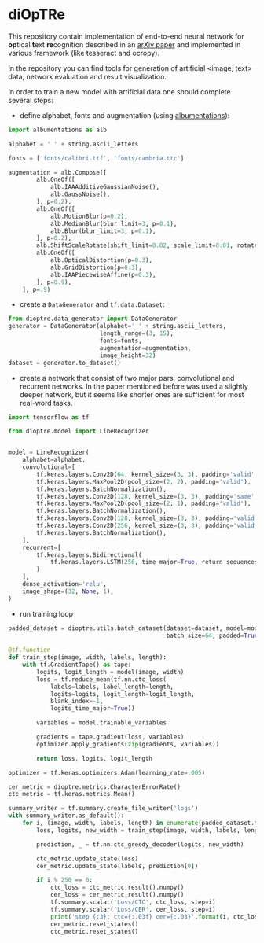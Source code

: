 # diOpTRe 

This repository contain implementation of end-to-end neural network for **op**tical **t**ext **re**cognition 
described in an [arXiv paper](https://arxiv.org/abs/1507.05717) and implemented in various framework 
(like tesseract and ocropy).

In the repository you can find tools for generation of artificial <image, text> data, network evaluation and 
result visualization. 


In order to train a new model with artificial data one should complete several steps: 

* define alphabet, fonts and augmentation (using [albumentations](https://albumentations.readthedocs.io/en/latest/)): 
```python
import albumentations as alb

alphabet = ' ' + string.ascii_letters

fonts = ['fonts/calibri.ttf', 'fonts/cambria.ttc']

augmentation = alb.Compose([
        alb.OneOf([
            alb.IAAAdditiveGaussianNoise(),
            alb.GaussNoise(),
        ], p=0.2),
        alb.OneOf([
            alb.MotionBlur(p=0.2),
            alb.MedianBlur(blur_limit=3, p=0.1),
            alb.Blur(blur_limit=3, p=0.1),
        ], p=0.2),
        alb.ShiftScaleRotate(shift_limit=0.02, scale_limit=0.01, rotate_limit=5, p=0.2),
        alb.OneOf([
            alb.OpticalDistortion(p=0.3),
            alb.GridDistortion(p=0.3),
            alb.IAAPiecewiseAffine(p=0.3),
        ], p=0.9),
    ], p=.9)
```

* create a `DataGenerator` and `tf.data.Dataset`:

```python
from dioptre.data_generator import DataGenerator
generator = DataGenerator(alphabet=' ' + string.ascii_letters, 
                          length_range=(3, 15), 
                          fonts=fonts, 
                          augmentation=augmentation, 
                          image_height=32)
dataset = generator.to_dataset()
```

* create a network that consist of two major pars: convolutional and recurrent networks. 
In the paper mentioned before was used a slightly deeper network, but it seems like shorter ones 
are sufficient for most real-word tasks.

```python
import tensorflow as tf

from dioptre.model import LineRecognizer


model = LineRecognizer(
    alphabet=alphabet,
    convolutional=[
        tf.keras.layers.Conv2D(64, kernel_size=(3, 3), padding='valid', activation='relu'),
        tf.keras.layers.MaxPool2D(pool_size=(2, 2), padding='valid'),
        tf.keras.layers.BatchNormalization(),
        tf.keras.layers.Conv2D(128, kernel_size=(3, 3), padding='same', activation='relu'),
        tf.keras.layers.MaxPool2D(pool_size=(2, 1), padding='valid'),
        tf.keras.layers.BatchNormalization(),
        tf.keras.layers.Conv2D(128, kernel_size=(3, 3), padding='valid', activation='relu'),
        tf.keras.layers.Conv2D(256, kernel_size=(3, 3), padding='valid', activation='relu'),
        tf.keras.layers.BatchNormalization(),
    ],
    recurrent=[
        tf.keras.layers.Bidirectional(
            tf.keras.layers.LSTM(256, time_major=True, return_sequences=True)
        )
    ],
    dense_activation='relu',
    image_shape=(32, None, 1),
)
```

* run training loop

```python
padded_dataset = dioptre.utils.batch_dataset(dataset=dataset, model=model, 
                                             batch_size=64, padded=True)
                                             
@tf.function
def train_step(image, width, labels, length):
    with tf.GradientTape() as tape:
        logits, logit_length = model(image, width)
        loss = tf.reduce_mean(tf.nn.ctc_loss(
            labels=labels, label_length=length,
            logits=logits, logit_length=logit_length,
            blank_index=-1,
            logits_time_major=True))

        variables = model.trainable_variables

        gradients = tape.gradient(loss, variables)
        optimizer.apply_gradients(zip(gradients, variables))

        return loss, logits, logit_length

optimizer = tf.keras.optimizers.Adam(learning_rate=.005)

cer_metric = dioptre.metrics.CharacterErrorRate()
ctc_metric = tf.keras.metrics.Mean()

summary_writer = tf.summary.create_file_writer('logs')
with summary_writer.as_default():
    for i, (image, width, labels, length) in enumerate(padded_dataset.take(15000), start=1): 
        loss, logits, new_width = train_step(image, width, labels, length)

        prediction, _ = tf.nn.ctc_greedy_decoder(logits, new_width)

        ctc_metric.update_state(loss)
        cer_metric.update_state(labels, prediction[0])

        if i % 250 == 0:
            ctc_loss = ctc_metric.result().numpy()
            cer_loss = cer_metric.result().numpy()
            tf.summary.scalar('Loss/CTC', ctc_loss, step=i)
            tf.summary.scalar('Loss/CER', cer_loss, step=i)
            print('step {:3}: ctc={:.03f} cer={:.03}'.format(i, ctc_loss, cer_loss))
            cer_metric.reset_states()
            ctc_metric.reset_states()

```